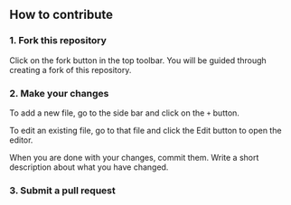 ## How to contribute

### 1. Fork this repository

Click on the fork button in the top toolbar. You will be guided through creating a fork of this repository. 

### 2. Make your changes

To add a new file, go to the side bar and click on the `+` button. 

To edit an existing file, go to that file and click the Edit button to open the editor. 

When you are done with your changes, commit them. Write a short description about what you have changed. 

### 3. Submit a pull request

